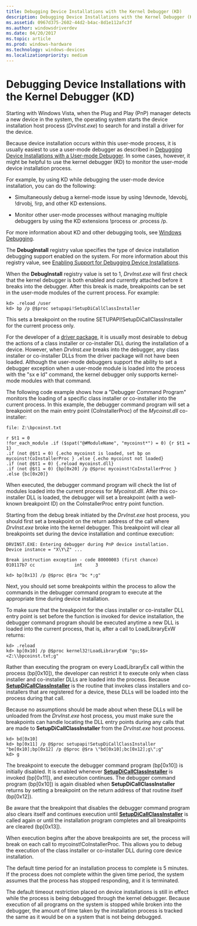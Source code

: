 ```yaml
---
title: Debugging Device Installations with the Kernel Debugger (KD)
description: Debugging Device Installations with the Kernel Debugger (KD)
ms.assetid: 0967d375-2602-44d2-b4ac-8d1e112afc3f
ms.author: windowsdriverdev
ms.date: 04/20/2017
ms.topic: article
ms.prod: windows-hardware
ms.technology: windows-devices
ms.localizationpriority: medium
---
```


# Debugging Device Installations with the Kernel Debugger (KD)


Starting with Windows Vista, when the Plug and Play (PnP) manager detects a new device in the system, the operating system starts the device installation host process (*DrvInst.exe*) to search for and install a driver for the device.

Because device installation occurs within this user-mode process, it is usually easiest to use a user-mode debugger as described in [Debugging Device Installations with a User-mode Debugger](debugging-device-installations-with-a-user-mode-debugger.md). In some cases, however, it might be helpful to use the kernel debugger (KD) to monitor the user-mode device installation process.

For example, by using KD while debugging the user-mode device installation, you can do the following:

-   Simultaneously debug a kernel-mode issue by using !devnode, !devobj, !drvobj, !irp, and other KD extensions.

-   Monitor other user-mode processes without managing multiple debuggers by using the KD extensions !process or .process /p.

For more information about KD and other debugging tools, see [Windows Debugging](https://msdn.microsoft.com/library/windows/hardware/ff551063).

The **DebugInstall** registry value specifies the type of device installation debugging support enabled on the system. For more information about this registry value, see [Enabling Support for Debugging Device Installations](enabling-support-for-debugging-device-installations.md).

When the **DebugInstall** registry value is set to 1, *DrvInst.exe* will first check that the kernel debugger is both enabled and currently attached before it breaks into the debugger. After this break is made, breakpoints can be set in the user-mode modules of the current process. For example:

```
kd> .reload /user
kd> bp /p @$proc setupapi!SetupDiCallClassInstaller
```

This sets a breakpoint on the routine SETUPAPI!SetupDiCallClassInstaller for the current process only.

For the developer of a [driver package](driver-packages.md), it is usually most desirable to debug the actions of a class installer or co-installer DLL during the installation of a device. However, when *DrvInst.exe* breaks into the debugger, any class installer or co-installer DLLs from the driver package will not have been loaded. Although the user-mode debuggers support the ability to set a debugger exception when a user-mode module is loaded into the process with the "sx e ld" command, the kernel debugger only supports kernel-mode modules with that command.

The following code example shows how a "Debugger Command Program" monitors the loading of a specific class installer or co-installer into the current process. In this example, the debugger command program will set a breakpoint on the main entry point (CoInstallerProc) of the *Mycoinst.dll* co-installer:

```
file: Z:\bpcoinst.txt

r $t1 = 0
!for_each_module .if ($spat("@#ModuleName", "mycoinst*") = 0) {r $t1 = 1}
.if (not @$t1 = 0) {.echo mycoinst is loaded, set bp on mycoinst!CoInstallerProc } .else {.echo mycoinst not loaded}
.if (not @$t1 = 0) {.reload mycoinst.dll}
.if (not @$t1 = 0) {bp[0x20] /p @$proc mycoinst!CoInstallerProc } .else {bc[0x20]}
```

When executed, the debugger command program will check the list of modules loaded into the current process for *Mycoinst.dll*. After this co-installer DLL is loaded, the debugger will set a breakpoint (with a well-known breakpoint ID) on the CoInstallerProc entry point function.

Starting from the debug break initiated by the *DrvInst.exe* host process, you should first set a breakpoint on the return address of the call where *DrvInst.exe* broke into the kernel debugger. This breakpoint will clear all breakpoints set during the device installation and continue execution:

```
DRVINST.EXE: Entering debugger during PnP device installation.
Device instance = "X\Y\Z" ...

Break instruction exception - code 80000003 (first chance)
010117b7 cc               int     3

kd> bp[0x13] /p @$proc @$ra "bc *;g"
```

Next, you should set some breakpoints within the process to allow the commands in the debugger command program to execute at the appropriate time during device installation.

To make sure that the breakpoint for the class installer or co-installer DLL entry point is set before the function is invoked for device installation, the debugger command program should be executed anytime a new DLL is loaded into the current process, that is, after a call to LoadLibraryExW returns:

```
kd> .reload
kd> bp[0x10] /p @$proc kernel32!LoadLibraryExW "gu;$$><Z:\\bpcoinst.txt;g"
```

Rather than executing the program on every LoadLibraryEx call within the process (bp\[0x10\]), the developer can restrict it to execute only when class installer and co-installer DLLs are loaded into the process. Because [**SetupDiCallClassInstaller**](https://msdn.microsoft.com/library/windows/hardware/ff550922) is the routine that invokes class installers and co-installers that are registered for a device, these DLLs will be loaded into the process during that call.

Because no assumptions should be made about when these DLLs will be unloaded from the *DrvInst.exe* host process, you must make sure the breakpoints can handle locating the DLL entry points during any calls that are made to **SetupDiCallClassInstaller** from the *DrvInst.exe* host process.

```
kd> bd[0x10]
kd> bp[0x11] /p @$proc setupapi!SetupDiCallClassInstaller "be[0x10];bp[0x12] /p @$proc @$ra \"bd[0x10];bc[0x12];g\";g"
kd> g
```

The breakpoint to execute the debugger command program (bp\[0x10\]) is initially disabled. It is enabled whenever [**SetupDiCallClassInstaller**](https://msdn.microsoft.com/library/windows/hardware/ff550922) is invoked (bp\[0x11\]), and execution continues. The debugger command program (bp\[0x10\]) is again disabled when **SetupDiCallClassInstaller** returns by setting a breakpoint on the return address of that routine itself (bp\[0x12\]).

Be aware that the breakpoint that disables the debugger command program also clears itself and continues execution until [**SetupDiCallClassInstaller**](https://msdn.microsoft.com/library/windows/hardware/ff550922) is called again or until the installation program completes and all breakpoints are cleared (bp\[0x13\]).

When execution begins after the above breakpoints are set, the process will break on each call to mycoinst!CoInstallerProc. This allows you to debug the execution of the class installer or co-installer DLL during core device installation.

The default time period for an installation process to complete is 5 minutes. If the process does not complete within the given time period, the system assumes that the process has stopped responding, and it is terminated.

The default timeout restriction placed on device installations is still in effect while the process is being debugged through the kernel debugger. Because execution of all programs on the system is stopped while broken into the debugger, the amount of time taken by the installation process is tracked the same as it would be on a system that is not being debugged.

 

 





